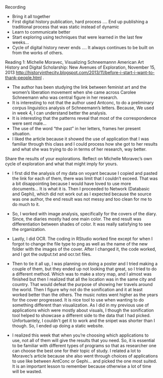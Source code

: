 Recording 

-	Bring it all together 
-	First digital history publication, hard process …. End up publishing a traditional process that was static instead of dynamic 
-	Learn to communicate better 
-	Start exploring using techniques that were learned in the last few weeks…
-	Cycle of digital history never ends …. It always continues to be built on from the works of others.

Reading 1: Michelle Moravec, Visualizing Schneemannn American Art History and Digital Scholarship: New Avenues of Exploration, November 15, 2013 http://historyinthecity.blogspot.com/2013/11/before-i-start-i-want-to-thank-people.html .

-	The author has been studying the link between feminist art and the women’s liberation movement when she came across Carolee Schneemann who was central figure in her research.
-	It is interesting to not that the author used Antconc, to do a preliminary corpus linguistics analysis of Schneemann’s letters. Because, We used in week 4, I can understand better the analysis.
-	It is interesting that the patterns reveal that most of the correspondence were sent male…
-	The use of the word “the past” in her letters, frames her present situation.
-	I liked the article because it showed the use of application that I was familiar through this class and I could process how she got to her results and what she was trying to do in terms of her research, way better.

Share the results of your explorations. Reflect on Michelle Moravec’s own cycle of exploration and what that might imply for yours.

- I first did the analysis of my data on voyant because I copied and pasted the link for each of them, there was limit that I couldn’t exceed. That was a bit disappointing because I would have loved to use more documents… It is what it is. Then I proceeded to Network (Databasic and Gephi), which did not work out as I expected because the source was one author, the end result was not messy and too clean for me to do much to it.

- So, I worked with image analysis, specifically for the covers of the diary. Since, the diaries mostly had one main color. The end result was differentiation between shades of color. It was really satisfying to see the organization. 

- Lastly, I did OCR. The coding in RStudio worked fine except for when I forgot to change the file type to png as well as the name of the new folder with the images of the cover. After I changed it, the code worked, and I got the output.txt and ocr.txt files. 

- Then to tie it all up, I was planning on doing a poster and I tried making a couple of them, but they ended up not looking that great, so I tried to do a different method. Which was to make a story map, and I almost was finished but then I realized that all the location was in the same city and country. That would defeat the purpose of showing her travels around the world. Then I figure why not do the sonification and it at least worked better than the others. The music notes went higher as the years for the cover progressed. It is nice tool to use when wanting to do something different than visualization. As I did in my previous use of applications which were mostly about visuals, I though the sonification tool helped to showcase a different side to the data that I had picked. Unfortuantely, I couldn't get it to work and the snipet was shorter than I though. So, I ended up doing a static website. 

- I realized this week that when you’re choosing which applications to use, not all of them will give the results that you need. So, it is essential to be familiar with different types of programs so that as researcher one can choose the best one for their topic of study. I related a lot to Moravec’s article because she also went through choices of applications to use like between AntConc or Gephi… and picked the one most suited. It is an important lesson to remember because otherwise a lot of time will be wasted. 

